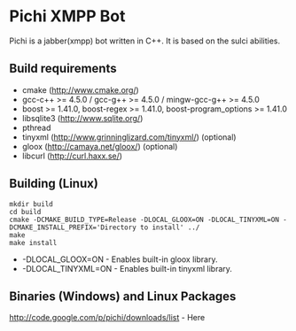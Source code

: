 Pichi XMPP Bot
==============

Pichi is a jabber(xmpp) bot written in C++. It is based on the sulci abilities.

Build requirements
------------------

* cmake (http://www.cmake.org/)
* gcc-c++ >= 4.5.0 / gcc-g++ >= 4.5.0 / mingw-gcc-g++ >= 4.5.0
* boost >= 1.41.0, boost-regex >= 1.41.0, boost-program_options  >= 1.41.0
* libsqlite3 (http://www.sqlite.org/)
* pthread
* tinyxml (http://www.grinninglizard.com/tinyxml/) (optional)
* gloox (http://camaya.net/gloox/) (optional)
* libcurl (http://curl.haxx.se/)

Building (Linux)
----------------

    mkdir build
    cd build
    cmake -DCMAKE_BUILD_TYPE=Release -DLOCAL_GLOOX=ON -DLOCAL_TINYXML=ON -DCMAKE_INSTALL_PREFIX='Directory to install' ../
    make
    make install

* -DLOCAL_GLOOX=ON - Enables built-in gloox library.
* -DLOCAL_TINYXML=ON - Enables built-in tinyxml library.

Binaries (Windows) and Linux Packages
----------------
http://code.google.com/p/pichi/downloads/list - Here

